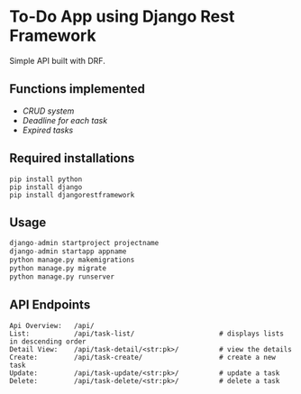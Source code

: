 # To-Do App using Django Rest Framework

Simple API built with DRF.

## Functions implemented

- *CRUD system*  
- *Deadline for each task*  
- *Expired tasks*  

## Required installations 
```
pip install python
pip install django
pip install djangorestframework 
```

## Usage

```python
django-admin startproject projectname
django-admin startapp appname
python manage.py makemigrations 
python manage.py migrate 
python manage.py runserver 
```

## API Endpoints
```
Api Overview:   /api/                         
List:           /api/task-list/                     # displays lists in descending order
Detail View:    /api/task-detail/<str:pk>/          # view the details
Create:         /api/task-create/                   # create a new task
Update:         /api/task-update/<str:pk>/          # update a task
Delete:         /api/task-delete/<str:pk>/          # delete a task
```
